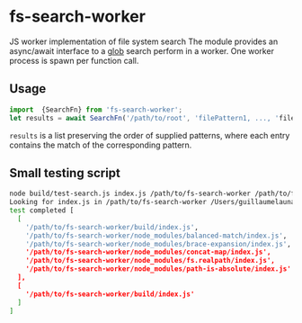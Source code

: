 # fs-search-worker
JS worker implementation of file system search
The module provides an async/await interface to a [glob](https://www.npmjs.com/package/glob) search perform in a worker.
One worker process is spawn per function call.

## Usage
```js
import  {SearchFn} from 'fs-search-worker';
let results = await SearchFn('/path/to/root', 'filePattern1, ..., 'filePatternN');
```

`results` is a list preserving the order of supplied patterns, where each entry contains the match of the corresponding pattern.

## Small testing script

```sh
node build/test-search.js index.js /path/to/fs-search-worker /path/to/fs-search-worker/build
Looking for index.js in /path/to/fs-search-worker /Users/guillaumelaunay/work/DVL/Js/fs-search-worker/build
test completed [
  [
    '/path/to/fs-search-worker/build/index.js',
    '/path/to/fs-search-worker/node_modules/balanced-match/index.js',
    '/path/to/fs-search-worker/node_modules/brace-expansion/index.js',
    '/path/to/fs-search-worker/node_modules/concat-map/index.js',
    '/path/to/fs-search-worker/node_modules/fs.realpath/index.js',
    '/path/to/fs-search-worker/node_modules/path-is-absolute/index.js'
  ],
  [
    '/path/to/fs-search-worker/build/index.js'
  ]
]
```
